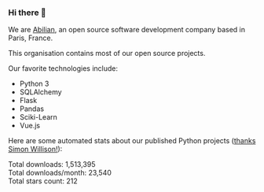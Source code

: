 ### Hi there 👋

We are [Abilian](https://abilian.com/), an open source software development company based in Paris, France.

This organisation contains most of our open source projects.

Our favorite technologies include:

- Python 3
- SQLAlchemy
- Flask
- Pandas
- Sciki-Learn
- Vue.js

Here are some automated stats about our published Python projects
([thanks Simon Willison!][sw-post]):

<!--marker-->
Total downloads: 1,513,395<br>
Total downloads/month: 23,540<br>
Total stars count: 212
<!--end-->

[sw-post]: https://simonwillison.net/2020/Jul/10/self-updating-profile-readme/